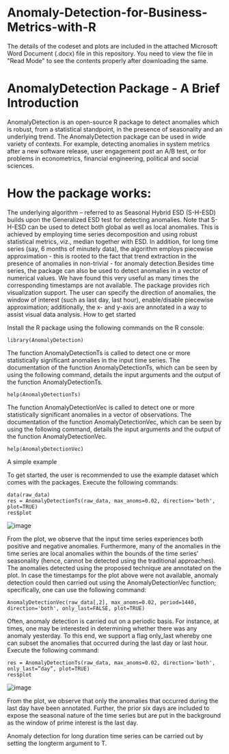 # Anomaly-Detection-for-Business-Metrics-with-R

The details of the codeset and plots are included in the attached Microsoft Word Document (.docx) file in this repository. 
You need to view the file in "Read Mode" to see the contents properly after downloading the same.

AnomalyDetection Package - A Brief Introduction
================================================

AnomalyDetection is an open-source R package to detect anomalies which is robust, from a statistical standpoint, in the presence of seasonality and an underlying trend. The AnomalyDetection package can be used in wide variety of contexts. For example, detecting anomalies in system metrics after a new software release, user engagement post an A/B test, or for problems in econometrics, financial engineering, political and social sciences.

How the package works:
=====================
The underlying algorithm – referred to as Seasonal Hybrid ESD (S-H-ESD) builds upon the Generalized ESD test for detecting anomalies. Note that S-H-ESD can be used to detect both global as well as local anomalies. This is achieved by employing time series decomposition and using robust statistical metrics, viz., median together with ESD. In addition, for long time series (say, 6 months of minutely data), the algorithm employs piecewise approximation - this is rooted to the fact that trend extraction in the presence of anomalies in non-trivial - for anomaly detection.Besides time series, the package can also be used to detect anomalies in a vector of numerical values. We have found this very useful as many times the corresponding timestamps are not available. The package provides rich visualization support. The user can specify the direction of anomalies, the window of interest (such as last day, last hour), enable/disable piecewise approximation; additionally, the x- and y-axis are annotated in a way to assist visual data analysis.
How to get started

Install the R package using the following commands on the R console:

    library(AnomalyDetection)

The function AnomalyDetectionTs is called to detect one or more statistically significant anomalies in the input time series. The documentation of the function AnomalyDetectionTs, which can be seen by using the following command, details the input arguments and the output of the function AnomalyDetectionTs.

    help(AnomalyDetectionTs)

The function AnomalyDetectionVec is called to detect one or more statistically significant anomalies in a vector of observations. The documentation of the function AnomalyDetectionVec, which can be seen by using the following command, details the input arguments and the output of the function AnomalyDetectionVec.

    help(AnomalyDetectionVec)

A simple example

To get started, the user is recommended to use the example dataset which comes with the packages. Execute the following commands:

    data(raw_data)
    res = AnomalyDetectionTs(raw_data, max_anoms=0.02, direction='both', plot=TRUE)
    res$plot

![image](https://user-images.githubusercontent.com/26252963/149072415-798d55f2-5121-42d1-8592-25934a9e825f.png)



From the plot, we observe that the input time series experiences both positive and negative anomalies. Furthermore, many of the anomalies in the time series are local anomalies within the bounds of the time series’ seasonality (hence, cannot be detected using the traditional approaches). The anomalies detected using the proposed technique are annotated on the plot. In case the timestamps for the plot above were not available, anomaly detection could then carried out using the AnomalyDetectionVec function; specifically, one can use the following command:

    AnomalyDetectionVec(raw_data[,2], max_anoms=0.02, period=1440, direction='both', only_last=FALSE, plot=TRUE)

Often, anomaly detection is carried out on a periodic basis. For instance, at times, one may be interested in determining whether there was any anomaly yesterday. To this end, we support a flag only_last whereby one can subset the anomalies that occurred during the last day or last hour. Execute the following command:

    res = AnomalyDetectionTs(raw_data, max_anoms=0.02, direction='both', only_last=”day”, plot=TRUE)
    res$plot

![image](https://user-images.githubusercontent.com/26252963/149072495-5b07f799-46c2-4012-90f0-edb63b011f40.png)


From the plot, we observe that only the anomalies that occurred during the last day have been annotated. Further, the prior six days are included to expose the seasonal nature of the time series but are put in the background as the window of prime interest is the last day.

Anomaly detection for long duration time series can be carried out by setting the longterm argument to T.
